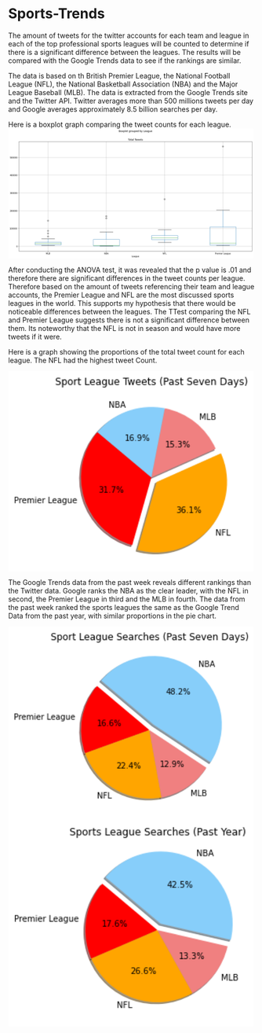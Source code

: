 # Sports-Trends

The amount of tweets for the twitter accounts for each team and league in each of the top professional sports leagues will be counted to determine if there is a significant difference between the leagues. The results will be compared with the Google Trends data to see if the rankings are similar.

The data is based on th British Premier League, the National Football League (NFL), the National Basketball Association (NBA) and the Major League Baseball (MLB). The data is extracted from the Google Trends site and the Twitter API. Twitter averages more than 500 millions tweets per day and Google averages approximately 8.5 billion searches per day. 

Here is a boxplot graph comparing the tweet counts for each league.
<img align="center" src="Graphs/Tweet Histogram.png" width="500" />

After conducting the ANOVA test, it was revealed that the p value is .01 and therefore there are significant differences in the tweet counts per league. Therefore based on the amount of tweets referencing their team and league accounts, the Premier League and NFL are the most discussed sports leagues in the world. This supports my hypothesis that there would be noticeable differences between the leagues. The TTest comparing the NFL and Premier League suggests there is not a significant difference between them. Its noteworthy that the NFL is not in season and would have more tweets if it were.

Here is a graph showing the proportions of the total tweet count for each league. The NFL had the highest tweet Count. 

<img align="center" src="Graphs/Tweet League %25.png" width="500" />

The Google Trends data from the past week reveals different rankings than the Twitter data. Google ranks the NBA as the clear leader, with the NFL in second, the Premier League in third and the MLB in fourth. The data from the past week ranked the sports leagues the same as the Google Trend Data from the past year, with similar proportions in the pie chart.

<img align="center" src="Graphs/League Google Searches Week.png" width="500" />

<img align="center" src="Graphs/League Google Searches Year.png" width="500" />
